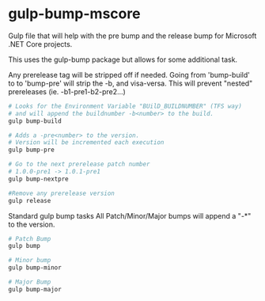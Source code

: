 # gulp-bump-mscore
Gulp file that will help with the pre bump and the release bump for Microsoft .NET Core projects.


This uses the gulp-bump package but allows for some additional task.

Any prerelease tag will be stripped off if needed.  Going from 'bump-build' to to 'bump-pre' will strip the -b, and visa-versa.
This will prevent "nested" prereleases (ie. -b1-pre1-b2-pre2...)

```bash
# Looks for the Environment Variable "BUilD_BUILDNUMBER" (TFS way) 
# and will append the buildnumber -b<number> to the build.
gulp bump-build
```

```bash
# Adds a -pre<number> to the version.
# Version will be incremented each execution
gulp bump-pre
```

```bash
# Go to the next prerelease patch number
# 1.0.0-pre1 -> 1.0.1-pre1
gulp bump-nextpre
```

```bash
#Remove any prerelease version
gulp release
```


Standard gulp bump tasks
All Patch/Minor/Major bumps will append a "-*" to the version.

```bash
# Patch Bump
gulp bump

# Minor bump
gulp bump-minor

# Major Bump
gulp bump-major
```
